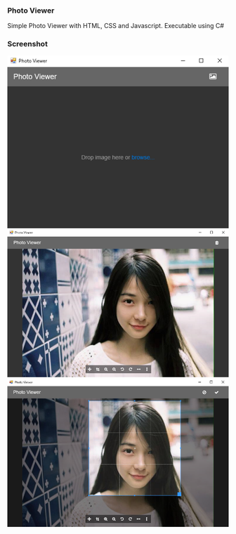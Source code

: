 ### Photo Viewer
Simple Photo Viewer with HTML, CSS and Javascript. Executable using C#

### Screenshot
<img src="https://raw.githubusercontent.com/devilscream/photoviewer/master/screenshot/1.png">

<img src="https://raw.githubusercontent.com/devilscream/photoviewer/master/screenshot/2.png">

<img src="https://raw.githubusercontent.com/devilscream/photoviewer/master/screenshot/3.png">
